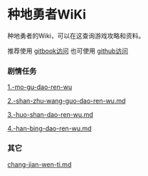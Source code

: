 # 种地勇者WiKi

种地勇者的Wiki，可以在这查询游戏攻略和资料。

推荐使用 [gitbook访问](https://herovillage.gitbook.io/wiki/)     也可使用 [github访问](https://github.com/BaoHongJiangGames/HeroVillageWiki)

### 剧情任务

[1.-mo-gu-dao-ren-wu](you-xi-zi-liao/1.-mo-gu-dao-ren-wu/ "mention")

[2.-shan-zhu-wang-guo-dao-ren-wu.md](you-xi-zi-liao/2.-shan-zhu-wang-guo-dao-ren-wu.md "mention")

[3.-huo-shan-dao-ren-wu.md](you-xi-zi-liao/3.-huo-shan-dao-ren-wu.md "mention")

[4.-han-bing-dao-ren-wu.md](you-xi-zi-liao/4.-han-bing-dao-ren-wu.md "mention")

### 其它

[chang-jian-wen-ti.md](you-xi-zi-liao/chang-jian-wen-ti.md "mention")
